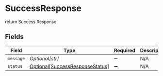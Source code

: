# SuccessResponse

return Success Response


## Fields

| Field                                                                           | Type                                                                            | Required                                                                        | Description                                                                     | Example                                                                         |
| ------------------------------------------------------------------------------- | ------------------------------------------------------------------------------- | ------------------------------------------------------------------------------- | ------------------------------------------------------------------------------- | ------------------------------------------------------------------------------- |
| `message`                                                                       | *Optional[str]*                                                                 | :heavy_minus_sign:                                                              | N/A                                                                             |                                                                                 |
| `status`                                                                        | [Optional[SuccessResponseStatus]](../../models/shared/successresponsestatus.md) | :heavy_minus_sign:                                                              | N/A                                                                             | SUCCESS                                                                         |